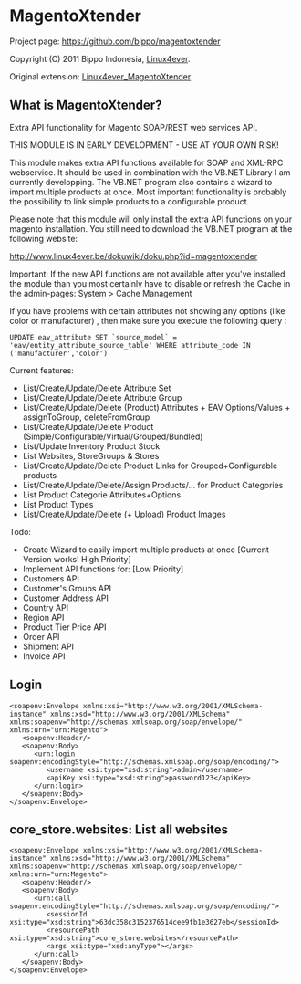 MagentoXtender
==============
Project page: https://github.com/bippo/magentoxtender

Copyright (C) 2011 Bippo Indonesia, [Linux4ever](http://www.linux4ever.be/dokuwiki/doku.php?id=magentoxtender).

Original extension: [Linux4ever_MagentoXtender](http://www.magentocommerce.com/magento-connect/Dieter21/extension/557/magentoxtender)

What is MagentoXtender?
-----------------------
Extra API functionality for Magento SOAP/REST web services API.

THIS MODULE IS IN EARLY DEVELOPMENT - USE AT YOUR OWN RISK!

This module makes extra API functions available for SOAP and XML-RPC webservice. It should be used in combination with the VB.NET Library I am currently developping. The VB.NET program also contains a wizard to import multiple products at once. 
Most important functionality is probably the possibility to link simple products to a configurable product.

Please note that this module will only install the extra API functions on your magento installation. You still need to download the VB.NET program at the following website:

http://www.linux4ever.be/dokuwiki/doku.php?id=magentoxtender

Important: If the new API functions are not available after you&apos;ve installed the module than you most certainly have to disable or refresh the Cache in the admin-pages:  System &gt; Cache Management

If you have problems with certain attributes not showing any options (like color or manufacturer) , then make sure you execute the following query : 

	UPDATE eav_attribute SET `source_model` = 'eav/entity_attribute_source_table' WHERE attribute_code IN ('manufacturer','color')

Current features:
 
* List/Create/Update/Delete Attribute Set
* List/Create/Update/Delete Attribute Group
* List/Create/Update/Delete (Product) Attributes + EAV Options/Values + assignToGroup, deleteFromGroup
* List/Create/Update/Delete Product (Simple/Configurable/Virtual/Grouped/Bundled) 
* List/Update Inventory Product Stock
* List Websites, StoreGroups &amp; Stores
* List/Create/Update/Delete Product Links for Grouped+Configurable products
* List/Create/Update/Delete/Assign Products/… for Product Categories
* List Product Categorie Attributes+Options
* List Product Types
* List/Create/Update/Delete (+ Upload) Product Images

Todo: 

* Create Wizard to easily import multiple products at once [Current Version works! High Priority]
* Implement API functions for: [Low Priority]
* Customers API
* Customer&apos;s Groups API
* Customer Address API
* Country API
* Region API
* Product Tier Price API
* Order API
* Shipment API
* Invoice API

Login
-----

	<soapenv:Envelope xmlns:xsi="http://www.w3.org/2001/XMLSchema-instance" xmlns:xsd="http://www.w3.org/2001/XMLSchema" xmlns:soapenv="http://schemas.xmlsoap.org/soap/envelope/" xmlns:urn="urn:Magento">
	   <soapenv:Header/>
	   <soapenv:Body>
	      <urn:login soapenv:encodingStyle="http://schemas.xmlsoap.org/soap/encoding/">
	         <username xsi:type="xsd:string">admin</username>
	         <apiKey xsi:type="xsd:string">password123</apiKey>
	      </urn:login>
	   </soapenv:Body>
	</soapenv:Envelope>

core_store.websites: List all websites
---------------------------------------

	<soapenv:Envelope xmlns:xsi="http://www.w3.org/2001/XMLSchema-instance" xmlns:xsd="http://www.w3.org/2001/XMLSchema" xmlns:soapenv="http://schemas.xmlsoap.org/soap/envelope/" xmlns:urn="urn:Magento">
	   <soapenv:Header/>
	   <soapenv:Body>
	      <urn:call soapenv:encodingStyle="http://schemas.xmlsoap.org/soap/encoding/">
	         <sessionId xsi:type="xsd:string">63dc358c3152376514cee9fb1e3627eb</sessionId>
	         <resourcePath xsi:type="xsd:string">core_store.websites</resourcePath>
	         <args xsi:type="xsd:anyType"></args>
	      </urn:call>
	   </soapenv:Body>
	</soapenv:Envelope>
